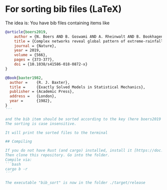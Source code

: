 # For sorting bib files (LaTeX)

The idea is: You have bib files containing items like 

```bib
@article{boers2019,
    author = {N. Boers AND B. Goswami AND A. Rheinwalt AND B. Bookhagen AND B. Hoskins AND J. Kurths},
    title = {Complex networks reveal global pattern of extreme-rainfall teleconnections},
    journal = {Nature},
    year = 2019,
    volume = {566},
    pages = {373-377},
    doi = {10.1038/s41586-018-0872-x}
}

@Book{baxter1982,
  author =    {R. J. Baxter},
  title =     {Exactly Solved Models in Statistical Mechanics},
  publisher = {Academic Press},
  address =   {London},
  year =      {1982},
}
´´´

and the bib item should be sorted according to the key (here boers2019 and baxter1982).
The sorting is case insensitive.

It will print the sorted files to the terminal

## Compiling

If you do not have Rust (and cargo) installed, install it [https://doc.rust-lang.org/book/ch01-01-installation.html].
Then clone this repository. Go into the folder.
Compile via:
```bash
cargo b -r
´´´

The executable "bib_sort" is now in the folder ./target/release

